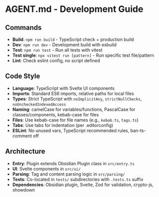 # AGENT.md - Development Guide

## Commands
- **Build**: `npm run build` - TypeScript check + production build
- **Dev**: `npm run dev` - Development build with esbuild
- **Test**: `npm run test` - Run all tests with vitest
- **Test single**: `npx vitest run [pattern]` - Run specific test file/pattern
- **Lint**: Check eslint config, no script defined

## Code Style
- **Language**: TypeScript with Svelte UI components
- **Imports**: Standard ES6 imports, relative paths for local files
- **Types**: Strict TypeScript with `noImplicitAny`, `strictNullChecks`, `noUncheckedIndexedAccess`
- **Naming**: camelCase for variables/functions, PascalCase for classes/components, kebab-case for files
- **Files**: Use kebab-case for file names (e.g., `kebab.ts`, `tags.ts`)
- **Tabs**: Use tabs for indentation (per .editorconfig)
- **ESLint**: No unused vars, TypeScript recommended rules, ban-ts-comment off

## Architecture
- **Entry**: Plugin extends Obsidian Plugin class in `src/entry.ts`
- **UI**: Svelte components in `src/ui/`
- **Parsing**: Tag and content parsing logic in `src/parsing/`
- **Tests**: Co-located in `tests/` subdirectories with `.tests.ts` suffix
- **Dependencies**: Obsidian plugin, Svelte, Zod for validation, crypto-js, showdown
